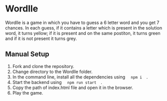 # Wordlle
Wordlle is a game in which you have to guess a 6 letter word and you get 7 chances. In each guess, if it contains a letter which is present in the solution word, it turns yellow; if it is present and on the same postiton, it turns green and if it is not present it turns grey.


## Manual Setup
1. Fork and clone the repository.
2. Change directory to the Wordlle folder.
3. In the command line, install all the dependencies using ```   npm i   ```.
4. Start the backend using ```   npm run start   ```.
5. Copy the path of index.html file and open it in the browser.
6. Play the game.
